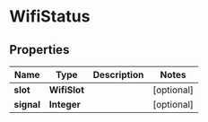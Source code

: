 

# WifiStatus


## Properties

| Name | Type | Description | Notes |
|------------ | ------------- | ------------- | -------------|
|**slot** | **WifiSlot** |  |  [optional] |
|**signal** | **Integer** |  |  [optional] |



